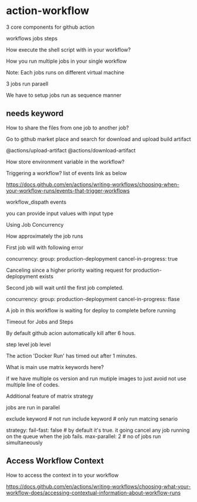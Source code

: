 # action-workflow

3 core components for github action

workflows
jobs
steps

How execute the shell script with in your workflow?

How you run multiple jobs in your single workflow

Note: Each jobs runs on different virtual machine

3 jobs run paraell

We have to setup jobs run as sequence manner

needs keyword
------ 

How to share the files from one job to another job?

Go to github market place and search for download and upload build artifact

@actions/upload-artifact
@actions/download-artifact


How store environment variable in the workflow?


Triggering a workflow? list of events link as below

https://docs.github.com/en/actions/writing-workflows/choosing-when-your-workflow-runs/events-that-trigger-workflows

workflow_dispath events

you can provide input values with input type


Using Job Concurrency

How approximately the job runs

First job will with following error

concurrency:
          group: production-deplopyment
          cancel-in-progress: true

Canceling since a higher priority waiting request for production-deplopyment exists

Second job will wait until the first job completed.

concurrency:
          group: production-deplopyment
          cancel-in-progress: flase

A job in this workflow is waiting for deploy to complete before running

Timeout for Jobs and Steps

By default github acion automatically kill after 6 hous.

step level
job level

The action 'Docker Run' has timed out after 1 minutes.

What is main use matrix keywords here?

  if we have multiple os version and run mutiple images to just avoid not use multiple line of codes.


Additional feature of matrix strategy

  jobs are run in parallel

  exclude keyword # not run 
  include keyword # only run matcing senario

strategy:
    fail-fast: false # by default it's true. it going cancel any job running on the queue when the job fails.
    max-parallel: 2  # no of jobs run simultaneously

Access Workflow Context
-------------------------

How to access the context in to your workflow

https://docs.github.com/en/actions/writing-workflows/choosing-what-your-workflow-does/accessing-contextual-information-about-workflow-runs


